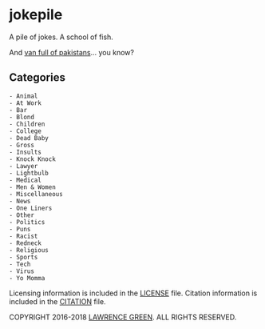 # jokepile
A pile of jokes. A school of fish.

And [van full of pakistans](https://lgti.me/2I3BlcW)... you know?

## Categories
	- Animal
	- At Work
	- Bar
	- Blond
	- Children
	- College
	- Dead Baby
	- Gross
	- Insults
	- Knock Knock
	- Lawyer
	- Lightbulb
	- Medical
	- Men & Women
	- Miscellaneous
	- News
	- One Liners
	- Other
	- Politics
	- Puns
	- Racist
	- Redneck
	- Religious
	- Sports
	- Tech
	- Virus
	- Yo Momma

Licensing information is included in the [LICENSE](LICENSE) file. Citation information is included in the [CITATION](CITATION) file.


COPYRIGHT 2016-2018 [LAWRENCE GREEN](mailto:copyright.bot@lagtime.com).
ALL RIGHTS RESERVED.
